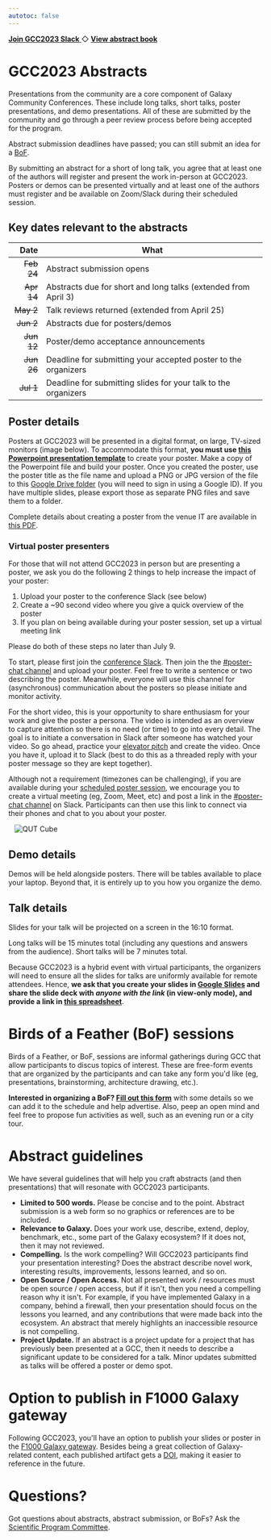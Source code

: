 ```yaml
---
autotoc: false
---
```


<slot name="/events/gcc2023/header" />

<div class="text-center my-5">
  <a target="_blank" href="https://join.slack.com/t/gcc2023/shared_invite/zt-1ptuyxw02-QHSHuHdyogdhSY~dxqnTXg" type="button" class="btn btn-primary">
      <strong>Join GCC2023 Slack</strong>
  </a>
  ◇
  <a target="_blank" href="https://docs.google.com/document/d/1xJVtNlN3D0yEZceoPb0CcdxtXP0Rx0FUo_ixU38wqlA/edit" type="button" class="btn btn-primary">
      <strong>View abstract book</strong>
  </a>
</div>


# GCC2023 Abstracts

Presentations from the community are a core component of Galaxy Community
Conferences.  These include long talks, short talks, poster presentations, and
demo presentations.  All of these are submitted by the community and go through
a peer review process before being accepted for the program.

Abstract submission deadlines have passed; you can still submit an idea for a
[BoF](#birds-of-a-feather-bof-sessions).

By submitting an abstract for a short of long talk, you agree that at least one
of the authors will register and present the work in-person at GCC2023. Posters
or demos can be presented virtually and at least one of the authors must
register and be available on Zoom/Slack during their scheduled session.


## Key dates relevant to the abstracts

| Date   | What |
| -----: | ---  |
| ~~Feb 24~~ | Abstract submission opens |
| ~~Apr 14~~ | Abstracts due for short and long talks (extended from April 3) |
| ~~May 2~~  | Talk reviews returned (extended from April 25) |
| ~~Jun 2~~  | Abstracts due for posters/demos |
| ~~Jun 12~~ | Poster/demo acceptance announcements |
| ~~Jun 26~~ | Deadline for submitting your accepted poster to the organizers |
| ~~Jul 1~~  | Deadline for submitting slides for your talk to the organizers |


## Poster details

Posters at GCC2023 will be presented in a digital format, on large, TV-sized
monitors (image below). To accommodate this format, **you must use [this
Powerpoint presentation
template](https://docs.google.com/presentation/d/1VtwTMaEB-GnRb-XR6MQjpLCcdg7Uzz5f/edit?usp=sharing&ouid=100125360277624035474&rtpof=true&sd=true)**
to create your poster. Make a copy of the Powerpoint file and build your poster.
Once you created the poster, use the poster title as the file name and upload a
PNG or JPG version of the file to this [Google Drive
folder](https://drive.google.com/drive/folders/1G7oFQyjtcZ6yLK7wt8Njg7sBa777d1BO?usp=sharing)
(you will need to sign in using a Google ID). If you have multiple slides, please
export those as separate PNG files and save them to a folder.

Complete details about creating a poster from the venue IT are available in
[this
PDF](https://drive.google.com/file/d/1hrPtuuvvhkbEt1eoFIlh9JKAS8ncDDSH/view?usp=sharing).


### Virtual poster presenters

For those that will not attend GCC2023 in person but are presenting a poster, we ask
you do the following 2 things to help increase the impact of your poster:
1. Upload your poster to the conference Slack (see below)
2. Create a ~90 second video where you give a quick overview of the poster
3. If you plan on being available during your poster session, set up a virtual meeting link

Please do both of these steps no later than July 9.

To start, please first join the [conference
Slack](https://join.slack.com/t/gcc2023/shared_invite/zt-1ptuyxw02-QHSHuHdyogdhSY~dxqnTXg).
Then join the the [#poster-chat
channel](https://gcc2023.slack.com/archives/C058E0U8UC9) and upload your poster.
Feel free to write a sentence or two describing the poster. Meanwhile, everyone
will use this channel for (asynchronous) communication about the posters so
please initiate and monitor activity.

For the short video, this is your opportunity to share enthusiasm for your work
and give the poster a persona. The video is intended as an overview to capture
attention so there is no need (or time) to go into every detail. The goal is to
initiate a conversation in Slack after someone has watched your video. So go
ahead, practice your [elevator
pitch](https://www.thebalancemoney.com/elevator-speech-examples-and-writing-tips-2061976)
and create the video. Once you have it, upload it to Slack (best to do
this as a threaded reply with your poster message so they are kept together).

Although not a requirement (timezones can be challenging), if you are available
during your [scheduled poster
session](https://docs.google.com/document/d/1xJVtNlN3D0yEZceoPb0CcdxtXP0Rx0FUo_ixU38wqlA/edit#heading=h.iqd2fy2pxc1h),
we encourage you to create a virtual meeting (eg, Zoom, Meet, etc) and post a
link in the [#poster-chat
channel](https://gcc2023.slack.com/archives/C058E0U8UC9) on Slack. Participants
can then use this link to connect via their phones and chat to you about your
poster.

<div style="min-width: 50%; max-width: 30rem; margin-left: auto; margin-right: auto;">
  <img src="/images/events/gcc2023/qut-cube.jpg" alt="QUT Cube" />
</div>


## Demo details

Demos will be held alongside posters. There will be tables available to place
your laptop. Beyond that, it is entirely up to you how you organize the demo.


## Talk details

Slides for your talk will be projected on a screen in the 16:10 format.

Long talks will be 15 minutes total (including any questions and answers from
the audience). Short talks will be 7 minutes total.

Because GCC2023 is a hybrid event with virtual participants, the organizers will
need to ensure all the slides for talks are uniformly available for remote
attendees. Hence, **we ask that you create your slides in [Google
Slides](https://slides.google.com) and share the slide deck with *anyone with
the link* (in view-only mode), and provide a link in [this
spreadsheet](https://docs.google.com/spreadsheets/d/13Cs1ZgUkxN3Al9tfmNFzDYgxH7T-sa6YS6_vppMhJJE/edit#gid=0)**.


# Birds of a Feather (BoF) sessions

Birds of a Feather, or BoF, sessions are informal gatherings during GCC that
allow participants to discus topics of interest. These are free-form events
that are organized by the participants and can take any form you'd like (eg,
presentations, brainstorming, architecture drawing, etc.).

**Interested in organizing a BoF? [Fill out this
form](https://forms.gle/UU6o9bT329kP9HS7A)** with some details so we can add it
to the schedule and help advertise. Also, peep an open mind and feel free to
propose fun activities as well, such as an evening run or a city tour.


# Abstract guidelines

We have several guidelines that will help you craft abstracts (and then
presentations) that will resonate with GCC2023 participants.

* **Limited to 500 words.** Please be concise and to the point. Abstract
  submission is a web form so no graphics or references are to be included.
* **Relevance to Galaxy.** Does your work use, describe, extend, deploy,
  benchmark, etc., some part of the Galaxy ecosystem? If it does not, then it
  may not reviewed.
* **Compelling.** Is the work compelling? Will GCC2023 participants find your
  presentation interesting? Does the abstract describe novel work, interesting
  results, improvements, lessons learned, and so on.
* **Open Source / Open Access.** Not all presented work / resources must be open
  source / open access, but if it isn't, then you need a compelling reason why
  it isn't. For example, if you have implemented Galaxy in a company, behind a
  firewall, then your presentation should focus on the lessons you learned, and
  any contributions that were made back into the ecosystem. An abstract that
  merely highlights an inaccessible resource is not compelling.
* **Project Update.** If an abstract is a project update for a project that has
  previously been presented at a GCC, then it needs to describe a significant
  update to be considered for a talk. Minor updates submitted as talks will be
  offered a poster or demo spot.


# Option to publish in F1000 Galaxy gateway

Following GCC2023, you'll have an option to publish your slides or poster in the
[F1000 Galaxy gateway](https://f1000research.com/gateways/galaxy/). Besides
being a great collection of Galaxy-related content, each published artifact gets
a [DOI](https://www.doi.org/), making it easier to reference in the future.


# Questions?

Got questions about abstracts, abstract submission, or BoFs? Ask the [Scientific Program
Committee](https://galaxyproject.org/events/gcc2023/organizers/#scientific-program-committee).
